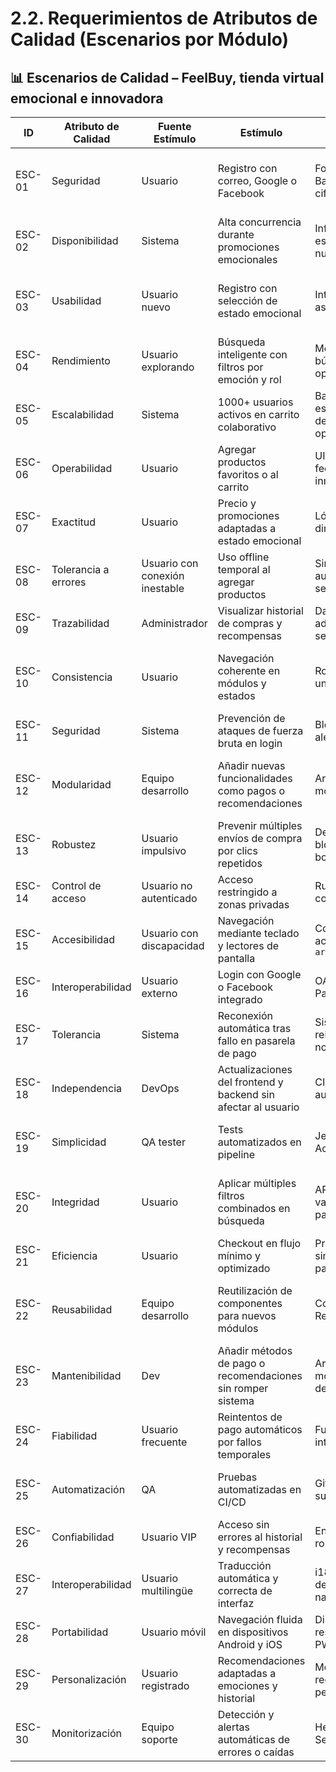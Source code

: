 # 2.2. Requerimientos de Atributos de Calidad (Escenarios por Módulo)

## 📊 Escenarios de Calidad – FeelBuy, tienda virtual emocional e innovadora

| ID      | Atributo de Calidad   | Fuente Estímulo          | Estímulo                                                              | Artefacto                                     | Entorno     | Respuesta                                                                 | Medida de Respuesta                                    |
|---------|----------------------|-------------------------|----------------------------------------------------------------------|----------------------------------------------|-------------|---------------------------------------------------------------------------|-------------------------------------------------------|
| ESC-01  | Seguridad            | Usuario                 | Registro con correo, Google o Facebook                               | Formulario + Backend con cifrado JWT         | Producción  | Datos y contraseña cifrados y autenticación segura                        | 100% sesiones autenticadas con JWT                    |
| ESC-02  | Disponibilidad       | Sistema                 | Alta concurrencia durante promociones emocionales                    | Infraestructura escalable en nube             | Producción  | Plataforma estable y sin caídas durante picos                             | 99.9% uptime mensual                                  |
| ESC-03  | Usabilidad           | Usuario nuevo           | Registro con selección de estado emocional                           | Interfaz intuitiva y asistida                 | Producción  | Proceso simple, registro completo en menos de 3 minutos                   | 95% de registros exitosos sin soporte                 |
| ESC-04  | Rendimiento          | Usuario explorando      | Búsqueda inteligente con filtros por emoción y rol                  | Motor de búsqueda optimizado                   | Producción  | Resultados cargados en menos de 2 segundos                               | 95% de búsquedas < 2s                                 |
| ESC-05  | Escalabilidad        | Sistema                 | 1000+ usuarios activos en carrito colaborativo                       | Backend escalable y base de datos optimizada | Producción  | Operación fluida sin errores o caídas                                   | 0 errores 500 bajo carga                              |
| ESC-06  | Operabilidad         | Usuario                 | Agregar productos favoritos o al carrito                            | UI reactiva y feedback inmediato              | Producción  | Acción confirmada visualmente en <500ms                                  | 100% feedback visible inmediato                       |
| ESC-07  | Exactitud            | Usuario                 | Precio y promociones adaptadas a estado emocional                   | Lógica de pricing dinámica                     | Producción  | Precios y descuentos exactos y actualizados                             | 0 errores en cálculos                                 |
| ESC-08  | Tolerancia a errores | Usuario con conexión inestable | Uso offline temporal al agregar productos                          | Sincronización automática en segundo plano    | Producción  | Datos sincronizados al reconectar sin pérdida                            | 100% datos restaurados                                |
| ESC-09  | Trazabilidad         | Administrador           | Visualizar historial de compras y recompensas                       | Dashboard administrativo seguro                | Producción  | Historial detallado y accesible                                          | 100% trazabilidad completa                            |
| ESC-10  | Consistencia         | Usuario                 | Navegación coherente en módulos y estados                           | Routing y diseño uniforme                       | Producción  | Estilos y experiencia visual consistente                                 | 100% coincidencia visual (testing visual)             |
| ESC-11  | Seguridad            | Sistema                 | Prevención de ataques de fuerza bruta en login                      | Bloqueo de IP y alertas                         | Producción  | IP bloqueadas tras intentos fallidos repetidos                           | 100% ataques mitigados                                |
| ESC-12  | Modularidad          | Equipo desarrollo       | Añadir nuevas funcionalidades como pagos o recomendaciones          | Arquitectura modular                            | Desarrollo  | Nuevos módulos añadidos sin romper funcionalidades existentes            | 0 fallos regresivos                                   |
| ESC-13  | Robustez             | Usuario impulsivo       | Prevenir múltiples envíos de compra por clics repetidos             | Debounce y bloqueo temporal botones             | Producción  | Una sola transacción procesada por acción                                | 0 pagos duplicados                                    |
| ESC-14  | Control de acceso    | Usuario no autenticado  | Acceso restringido a zonas privadas                                 | Rutas protegidas con tokens JWT                 | Producción  | Redirección a login en acceso no autorizado                             | 100% rutas protegidas                                 |
| ESC-15  | Accesibilidad        | Usuario con discapacidad| Navegación mediante teclado y lectores de pantalla                 | Componentes accesibles con `aria-labels`       | Producción  | Cumplimiento WCAG 2.1 AA                                                 | 100% accesibilidad validada (axe-core)                |
| ESC-16  | Interoperabilidad    | Usuario externo         | Login con Google o Facebook integrado                               | OAuth 2.0 y Passport.js                         | Producción  | Inicio de sesión sin fallos                                              | 100% logins exitosos con OAuth                        |
| ESC-17  | Tolerancia           | Sistema                 | Reconexión automática tras fallo en pasarela de pago                | Sistema de reintentos con notificaciones        | Producción  | Pagos completados tras reintento automático                             | 100% pagos completados tras reconexión                |
| ESC-18  | Independencia        | DevOps                  | Actualizaciones del frontend y backend sin afectar al usuario       | CI/CD y pruebas automatizadas                   | Desarrollo  | Deploy exitoso sin downtime ni fallos                                  | 0 errores post-despliegue                             |
| ESC-19  | Simplicidad          | QA tester               | Tests automatizados en pipeline                                    | Jest + GitHub Actions                            | Desarrollo  | Build falla si coverage < 90%                                            | 100% cobertura mínima garantizada                      |
| ESC-20  | Integridad           | Usuario                 | Aplicar múltiples filtros combinados en búsqueda                   | API robusta con validación de parámetros        | Producción  | Resultados correctos y filtrados adecuadamente                          | 100% coincidencia de resultados con filtros           |
| ESC-21  | Eficiencia           | Usuario                 | Checkout en flujo mínimo y optimizado                              | Proceso simplificado en 3 pasos                   | Producción  | Tasa de abandono de carrito reducida                                   | Tasa abandono < 20%                                   |
| ESC-22  | Reusabilidad         | Equipo desarrollo       | Reutilización de componentes para nuevos módulos                  | Componentes React modulares                      | Desarrollo  | Código reutilizado sin duplicación                                     | 0 código duplicado (analizado con SonarQube)          |
| ESC-23  | Mantenibilidad       | Dev                     | Añadir métodos de pago o recomendaciones sin romper sistema        | Arquitectura modular y desacoplada               | Desarrollo  | Cambios aplicados sin fallos ni regresiones                            | 0 fallos post-despliegue                               |
| ESC-24  | Fiabilidad           | Usuario frecuente       | Reintentos de pago automáticos por fallos temporales               | Función retry integrada                           | Producción  | Pago exitoso tras máximo 3 intentos                                    | 100% pagos completados en máximo 3 intentos           |
| ESC-25  | Automatización       | QA                      | Pruebas automatizadas en CI/CD                                     | GitHub Actions + suites de prueba                | Desarrollo  | Pruebas ejecutadas automáticamente en cada push/PR                    | 100% pruebas automáticas                                |
| ESC-26  | Confiabilidad        | Usuario VIP             | Acceso sin errores al historial y recompensas                      | Endpoints robustos                                | Producción  | Datos consistentes y sin errores                                       | 0 errores en consulta                                  |
| ESC-27  | Interoperabilidad    | Usuario multilingüe     | Traducción automática y correcta de interfaz                       | i18n React + detección navegador                  | Producción  | Interfaz mostrada en idioma correcto                                  | 100% traducciones correctas                            |
| ESC-28  | Portabilidad         | Usuario móvil           | Navegación fluida en dispositivos Android y iOS                   | Diseño responsive y PWA                            | Producción  | Sin errores de visualización o funcionalidad                           | 100% vistas optimizadas para móviles                   |
| ESC-29  | Personalización      | Usuario registrado      | Recomendaciones adaptadas a emociones y historial                 | Motor de recomendaciones personalizado           | Producción  | Sugerencias relevantes con tasa de clic superior al 30%               | CTR > 30%                                              |
| ESC-30  | Monitorización       | Equipo soporte          | Detección y alertas automáticas de errores o caídas              | Herramientas: Sentry, Datadog                      | Producción  | Alertas enviadas en menos de 1 minuto tras error                       | Detección < 1 min                                      |
